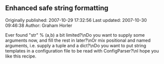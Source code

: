 ## Enhanced safe string formatting

Originally published: 2007-10-29 17:32:56
Last updated: 2007-10-30 09:46:38
Author: Graham Horler

Ever found "str" % (a,b) a bit limited?\nDo you want to supply some arguments now, and fill the rest in later?\nOr mix positional and named arguments, i.e. supply a tuple and a dict?\nDo you want to put string templates in a configuration file to be read with ConfigParser?\nI hope you like this recipe.